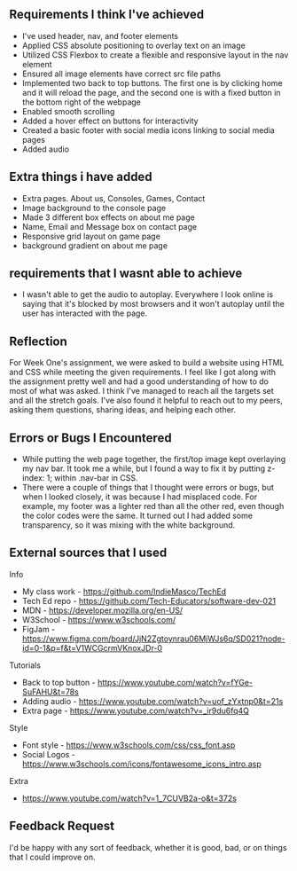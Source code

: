 ## Requirements I think I've achieved

- I've used header, nav, and footer elements
- Applied CSS absolute positioning to overlay text on an image
- Utilized CSS Flexbox to create a flexible and responsive layout in the nav element
- Ensured all image elements have correct src file paths
- Implemented two back to top buttons. The first one is by clicking home and it will reload the page, and the second one is with a fixed button in the bottom right of the webpage
- Enabled smooth scrolling
- Added a hover effect on buttons for interactivity
- Created a basic footer with social media icons linking to social media pages
- Added audio

## Extra things i have added

- Extra pages. About us, Consoles, Games, Contact
- Image background to the console page
- Made 3 different box effects on about me page
- Name, Email and Message box on contact page
- Responsive grid layout on game page
- background gradient on about me page

## requirements that I wasnt able to achieve

- I wasn't able to get the audio to autoplay. Everywhere I look online is saying that it's blocked by most browsers and it won't autoplay until the user has interacted with the page.

## Reflection

For Week One's assignment, we were asked to build a website using HTML and CSS while meeting the given requirements. I feel like I got along with the assignment pretty well and had a good understanding of how to do most of what was asked. I think I've managed to reach all the targets set and all the stretch goals. I've also found it helpful to reach out to my peers, asking them questions, sharing ideas, and helping each other.

## Errors or Bugs I Encountered

- While putting the web page together, the first/top image kept overlaying my nav bar. It took me a while, but I found a way to fix it by putting z-index: 1; within .nav-bar in CSS.
- There were a couple of things that I thought were errors or bugs, but when I looked closely, it was because I had misplaced code. For example, my footer was a lighter red than all the other red, even though the color codes were the same. It turned out I had added some transparency, so it was mixing with the white background.

## External sources that I used

Info

- My class work - https://github.com/IndieMasco/TechEd
- Tech Ed repo - https://github.com/Tech-Educators/software-dev-021
- MDN - https://developer.mozilla.org/en-US/
- W3School - https://www.w3schools.com/
- FigJam - https://www.figma.com/board/JjN2Zgtoynrau06MjWJs6q/SD021?node-id=0-1&p=f&t=V1WCGcrmVKnoxJDr-0

Tutorials

- Back to top button - https://www.youtube.com/watch?v=fYGe-SuFAHU&t=78s
- Adding audio - https://www.youtube.com/watch?v=uof_zYxtnp0&t=21s
- Extra page - https://www.youtube.com/watch?v=_ir9du6fq4Q

Style

- Font style - https://www.w3schools.com/css/css_font.asp
- Social Logos - https://www.w3schools.com/icons/fontawesome_icons_intro.asp

Extra

- https://www.youtube.com/watch?v=1_7CUVB2a-o&t=372s

## Feedback Request

I'd be happy with any sort of feedback, whether it is good, bad, or on things that I could improve on.
